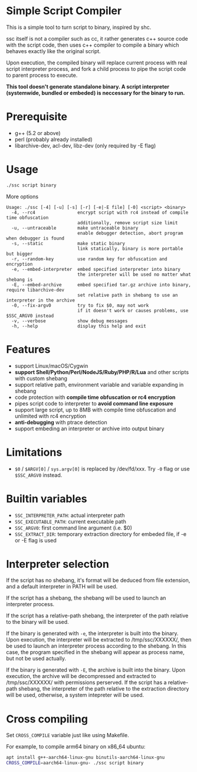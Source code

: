 # Simple Script Compiler

This is a simple tool to turn script to binary, inspired by shc.

ssc itself is not a compiler such as cc, it rather generates c++ source code with the script code, then uses c++ compiler to compile a binary which behaves exactly like the original script.

Upon execution, the compiled binary will replace current process with real script interpreter process, and fork a child process to pipe the script code to parent process to execute.

**This tool doesn't generate standalone binary. A script interpreter (systemwide, bundled or embeded) is neccessary for the binary to run.**

# Prerequisite

* g++ (5.2 or above)
* perl (probably already installed)
* libarchive-dev, acl-dev, libz-dev (only required by -E flag)

# Usage

```bash
./ssc script binary
```

More options

```
Usage: ./ssc [-4] [-u] [-s] [-r] [-e|-E file] [-0] <script> <binary>
  -4, --rc4                encrypt script with rc4 instead of compile time obfuscation
                           additionally, remove script size limit
  -u, --untraceable        make untraceable binary
                           enable debugger detection, abort program when debugger is found
  -s, --static             make static binary
                           link statically, binary is more portable but bigger
  -r, --random-key         use random key for obfuscation and encryption
  -e, --embed-interpreter  embed specified interpreter into binary
                           the interpreter will be used no matter what shebang is
  -E, --embed-archive      embed specified tar.gz archive into binary, require libarchive-dev
                           set relative path in shebang to use an interpreter in the archive
  -0, --fix-argv0          try to fix $0, may not work
                           if it doesn't work or causes problems, use $SSC_ARGV0 instead
  -v, --verbose            show debug messages
  -h, --help               display this help and exit
```

# Features

* support Linux/macOS/Cygwin
* **support Shell/Python/Perl/NodeJS/Ruby/PHP/R/Lua** and other scripts with custom shebang
* support relative path, environment variable and variable expanding in shebang
* code protection with **compile time obfuscation or rc4 encryption**
* pipes script code to interpreter to **avoid command line exposure**
* support large script, up to 8MB with compile time obfuscation and unlimited with rc4 encryption
* **anti-debugging** with ptrace detection
* support embeding an interpreter or archive into output binary

# Limitations

* `$0` / `$ARGV[0]` / `sys.argv[0]` is replaced by /dev/fd/xxx. Try `-0` flag or use `$SSC_ARGV0` instead.

# Builtin variables

* `SSC_INTERPRETER_PATH`: actual interpreter path
* `SSC_EXECUTABLE_PATH`: current executable path
* `SSC_ARGV0`: first command line argument (i.e. $0)
* `SSC_EXTRACT_DIR`: temporary extraction directory for embeded file, if -e or -E flag is used

# Interpreter selection

If the script has no shebang, it's format will be deduced from file extension, and a default interpreter in PATH will be used.

If the script has a shebang, the shebang will be used to launch an interpreter process.

If the script has a relative-path shebang, the interpreter of the path relative to the binary will be used. 

If the binary is generated with `-e`, the interpreter is built into the binary. Upon execution, the interpreter will be extracted to /tmp/ssc/XXXXXX/, then be used to launch an interpreter process according to the shebang. In this case, the program specified in the shebang will appear as process name, but not be used actually.

If the binary is generated with `-E`, the archive is built into the binary. Upon execution, the archive will be decompressed and extracted to /tmp/ssc/XXXXXX/ with permissions perserved. If the script has a relative-path shebang, the interpreter of the path relative to the extraction directory will be used, otherwise, a system intepreter will be used.

# Cross compiling

Set `CROSS_COMPILE` variable just like using Makefile.

For example, to compile arm64 binary on x86_64 ubuntu:

```bash
apt install g++-aarch64-linux-gnu binutils-aarch64-linux-gnu
CROSS_COMPILE=aarch64-linux-gnu- ./ssc script binary
```
